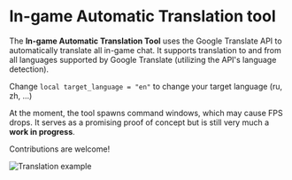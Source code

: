 # In-game Automatic Translation tool

The **In-game Automatic Translation Tool** uses the Google Translate API to automatically translate all in-game chat. 
It supports translation to and from all languages supported by Google Translate (utilizing the API's language detection).

Change `local target_language = "en"` to change your target language (ru, zh, ...)

At the moment, the tool spawns command windows, which may cause FPS drops. It serves as a promising proof of concept but is still very much a **work in progress**.

Contributions are welcome!

![Translation example](https://i.imgur.com/0ao0UTs.png)